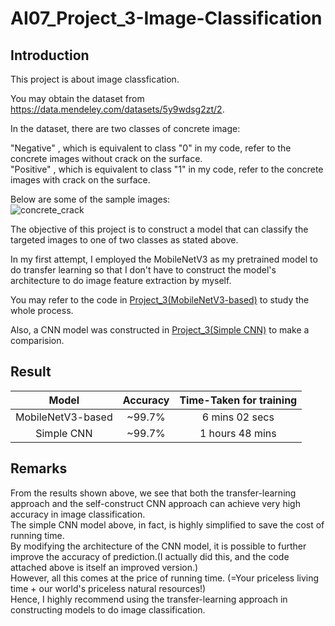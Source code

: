 # AI07_Project_3-Image-Classification

## Introduction
This project is about image classfication. 

You may obtain the dataset from https://data.mendeley.com/datasets/5y9wdsg2zt/2.

In the dataset, there are two classes of concrete image:<br>

"Negative" , which is equivalent to class "0" in my code, refer to the concrete images without crack on the surface.<br>
"Positive" , which is equivalent to class "1" in my code, refer to the concrete images with crack on the surface.<br>

Below are some of the sample images:<br>
![concrete_crack](https://user-images.githubusercontent.com/108325848/184343927-a8ad0902-af29-4222-a74f-7300927dbb08.png) <br>

The objective of this project is to construct a model that can classify the targeted images to one of two classes as stated above.<br>

In my first attempt, I employed the MobileNetV3 as my pretrained model to do transfer learning so that I don't have to construct the model's architecture to do image feature extraction by myself.<br>

You may refer to the code in [Project_3(MobileNetV3-based)](Project_3(MobileNetV3-based).ipynb) to study the whole process.<br>

Also, a CNN model was constructed in [Project_3(Simple CNN)](Project_3(Simple-CNN).ipynb) to make a comparision.<br>

## Result
|        Model        |    Accuracy    |   Time-Taken for training  |
|        :---:        |     :---:      |            :---:           | 
| MobileNetV3-based   |    ~99.7%      |        6 mins 02 secs      |
| Simple CNN          |    ~99.7%      |        1 hours 48 mins     |

## Remarks
From the results shown above, we see that both the transfer-learning approach and the self-construct CNN approach can achieve very high accuracy in image classification.<br>
The simple CNN model above, in fact, is highly simplified to save the cost of running time.<br>
By modifying the architecture of the CNN model, it is possible to further improve the accuracy of prediction.(I actually did this, and the code attached above is itself an improved version.)<br>
However, all this comes at the price of running time. (=Your priceless living time + our world's priceless natural resources!) <br>
Hence, I highly recommend using the transfer-learning approach in constructing models to do image classification.<br>
